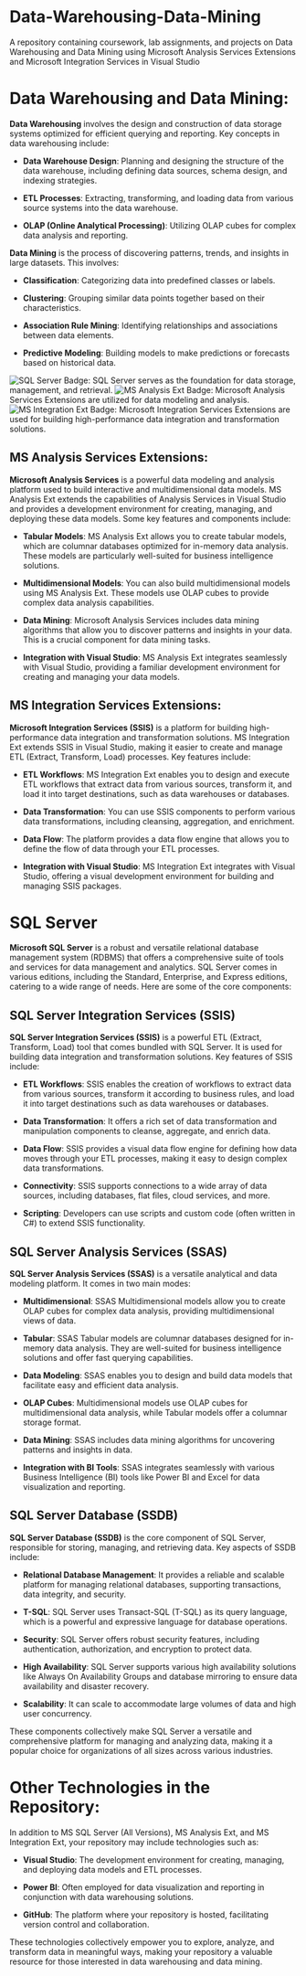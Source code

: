 # Data-Warehousing-Data-Mining
A repository containing coursework, lab assignments, and projects on Data Warehousing and Data Mining using Microsoft Analysis Services Extensions and Microsoft Integration Services in Visual Studio

# Data Warehousing and Data Mining:

**Data Warehousing** involves the design and construction of data storage systems optimized for efficient querying and reporting. Key concepts in data warehousing include:

- **Data Warehouse Design**: Planning and designing the structure of the data warehouse, including defining data sources, schema design, and indexing strategies.

- **ETL Processes**: Extracting, transforming, and loading data from various source systems into the data warehouse.

- **OLAP (Online Analytical Processing)**: Utilizing OLAP cubes for complex data analysis and reporting.

**Data Mining** is the process of discovering patterns, trends, and insights in large datasets. This involves:

- **Classification**: Categorizing data into predefined classes or labels.

- **Clustering**: Grouping similar data points together based on their characteristics.

- **Association Rule Mining**: Identifying relationships and associations between data elements.

- **Predictive Modeling**: Building models to make predictions or forecasts based on historical data.

![SQL Server Badge](https://img.shields.io/badge/-SQL%20Server-CC2927?style=flat-square&logo=microsoft-sql-server&logoColor=white): SQL Server serves as the foundation for data storage, management, and retrieval.
![MS Analysis Ext Badge](https://img.shields.io/badge/-MS%20Analysis%20Ext-00BFFF?style=flat-square&logo=microsoft&logoColor=white): Microsoft Analysis Services Extensions are utilized for data modeling and analysis.
![MS Integration Ext Badge](https://img.shields.io/badge/-MS%20Integration%20Ext-FFA500?style=flat-square&logo=microsoft&logoColor=white): Microsoft Integration Services Extensions are used for building high-performance data integration and transformation solutions.


## MS Analysis Services Extensions:

**Microsoft Analysis Services** is a powerful data modeling and analysis platform used to build interactive and multidimensional data models. MS Analysis Ext extends the capabilities of Analysis Services in Visual Studio and provides a development environment for creating, managing, and deploying these data models. Some key features and components include:

- **Tabular Models**: MS Analysis Ext allows you to create tabular models, which are columnar databases optimized for in-memory data analysis. These models are particularly well-suited for business intelligence solutions.

- **Multidimensional Models**: You can also build multidimensional models using MS Analysis Ext. These models use OLAP cubes to provide complex data analysis capabilities.

- **Data Mining**: Microsoft Analysis Services includes data mining algorithms that allow you to discover patterns and insights in your data. This is a crucial component for data mining tasks.

- **Integration with Visual Studio**: MS Analysis Ext integrates seamlessly with Visual Studio, providing a familiar development environment for creating and managing your data models.

## MS Integration Services Extensions:

**Microsoft Integration Services (SSIS)** is a platform for building high-performance data integration and transformation solutions. MS Integration Ext extends SSIS in Visual Studio, making it easier to create and manage ETL (Extract, Transform, Load) processes. Key features include:

- **ETL Workflows**: MS Integration Ext enables you to design and execute ETL workflows that extract data from various sources, transform it, and load it into target destinations, such as data warehouses or databases.

- **Data Transformation**: You can use SSIS components to perform various data transformations, including cleansing, aggregation, and enrichment.

- **Data Flow**: The platform provides a data flow engine that allows you to define the flow of data through your ETL processes.

- **Integration with Visual Studio**: MS Integration Ext integrates with Visual Studio, offering a visual development environment for building and managing SSIS packages.

# SQL Server

**Microsoft SQL Server** is a robust and versatile relational database management system (RDBMS) that offers a comprehensive suite of tools and services for data management and analytics. SQL Server comes in various editions, including the Standard, Enterprise, and Express editions, catering to a wide range of needs. Here are some of the core components:

## SQL Server Integration Services (SSIS)

**SQL Server Integration Services (SSIS)** is a powerful ETL (Extract, Transform, Load) tool that comes bundled with SQL Server. It is used for building data integration and transformation solutions. Key features of SSIS include:

- **ETL Workflows**: SSIS enables the creation of workflows to extract data from various sources, transform it according to business rules, and load it into target destinations such as data warehouses or databases.

- **Data Transformation**: It offers a rich set of data transformation and manipulation components to cleanse, aggregate, and enrich data.

- **Data Flow**: SSIS provides a visual data flow engine for defining how data moves through your ETL processes, making it easy to design complex data transformations.

- **Connectivity**: SSIS supports connections to a wide array of data sources, including databases, flat files, cloud services, and more.

- **Scripting**: Developers can use scripts and custom code (often written in C#) to extend SSIS functionality.

## SQL Server Analysis Services (SSAS)

**SQL Server Analysis Services (SSAS)** is a versatile analytical and data modeling platform. It comes in two main modes:

- **Multidimensional**: SSAS Multidimensional models allow you to create OLAP cubes for complex data analysis, providing multidimensional views of data.

- **Tabular**: SSAS Tabular models are columnar databases designed for in-memory data analysis. They are well-suited for business intelligence solutions and offer fast querying capabilities.

- **Data Modeling**: SSAS enables you to design and build data models that facilitate easy and efficient data analysis.

- **OLAP Cubes**: Multidimensional models use OLAP cubes for multidimensional data analysis, while Tabular models offer a columnar storage format.

- **Data Mining**: SSAS includes data mining algorithms for uncovering patterns and insights in data.

- **Integration with BI Tools**: SSAS integrates seamlessly with various Business Intelligence (BI) tools like Power BI and Excel for data visualization and reporting.

## SQL Server Database (SSDB)

**SQL Server Database (SSDB)** is the core component of SQL Server, responsible for storing, managing, and retrieving data. Key aspects of SSDB include:

- **Relational Database Management**: It provides a reliable and scalable platform for managing relational databases, supporting transactions, data integrity, and security.

- **T-SQL**: SQL Server uses Transact-SQL (T-SQL) as its query language, which is a powerful and expressive language for database operations.

- **Security**: SQL Server offers robust security features, including authentication, authorization, and encryption to protect data.

- **High Availability**: SQL Server supports various high availability solutions like Always On Availability Groups and database mirroring to ensure data availability and disaster recovery.

- **Scalability**: It can scale to accommodate large volumes of data and high user concurrency.

These components collectively make SQL Server a versatile and comprehensive platform for managing and analyzing data, making it a popular choice for organizations of all sizes across various industries.

# Other Technologies in the Repository:

In addition to MS SQL Server (All Versions), MS Analysis Ext, and MS Integration Ext, your repository may include technologies such as:

- **Visual Studio**: The development environment for creating, managing, and deploying data models and ETL processes.

- **Power BI**: Often employed for data visualization and reporting in conjunction with data warehousing solutions.

- **GitHub**: The platform where your repository is hosted, facilitating version control and collaboration.

These technologies collectively empower you to explore, analyze, and transform data in meaningful ways, making your repository a valuable resource for those interested in data warehousing and data mining.


